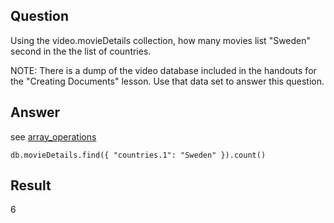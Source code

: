 ## Question

Using the video.movieDetails collection, how many movies list "Sweden" second in the the list of countries.

NOTE: There is a dump of the video database included in the handouts for the "Creating Documents" lesson. Use that data set to answer this question.

## Answer

see [array_operations](https://docs.mongodb.com/manual/tutorial/query-arrays/index.html)

~~~mongo
db.movieDetails.find({ "countries.1": "Sweden" }).count()
~~~

## Result

6




